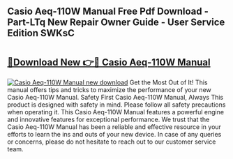 ## Casio Aeq-110W Manual Free Pdf Download - Part-LTq New Repair Owner Guide - User Service Edition SWKsC

# <h2><a href="http://cf27323.oget.top/?id=Casio+Aeq-110W+Manual">🔗Download New 👉🔴 Casio Aeq-110W Manual</a></h2>

[![Casio Aeq-110W Manual new download](https://i.imgur.com/5g1atiW.png)](http://cf27323.oget.top/?id=Casio+Aeq-110W+Manual)
Get the Most Out of It! This manual offers tips and tricks to maximize the performance of your new Casio Aeq-110W Manual. Safety First Casio Aeq-110W Manual, Always This product is designed with safety in mind. Please follow all safety precautions when operating it. This Casio Aeq-110W Manual features a powerful engine and innovative features for exceptional performance. We trust that the Casio Aeq-110W Manual has been a reliable and effective resource in your efforts to learn the ins and outs of your new device. In case of any queries or concerns, please do not hesitate to reach out to our customer service team.
